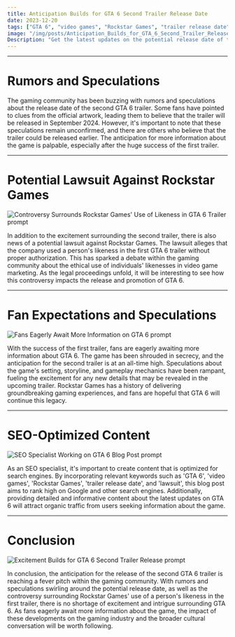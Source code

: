```yaml
---
title: Anticipation Builds for GTA 6 Second Trailer Release Date
date: 2023-12-20
tags: ["GTA 6", "video games", "Rockstar Games", "trailer release date", "lawsuit"]
image: "/img/posts/Anticipation_Builds_for_GTA_6_Second_Trailer_Release_Date/0.png"
Description: "Get the latest updates on the potential release date of the second GTA 6 trailer and the controversy surrounding Rockstar Games' use of a person's likeness in the first trailer."
---
```



---
# Rumors and Speculations

The gaming community has been buzzing with rumors and speculations about the release date of the second GTA 6 trailer. Some fans have pointed to clues from the official artwork, leading them to believe that the trailer will be released in September 2024. However, it's important to note that these speculations remain unconfirmed, and there are others who believe that the trailer could be released earlier. The anticipation for more information about the game is palpable, especially after the huge success of the first trailer.



---
# Potential Lawsuit Against Rockstar Games

![Controversy Surrounds Rockstar Games' Use of Likeness in GTA 6 Trailer prompt](/img/posts/Anticipation_Builds_for_GTA_6_Second_Trailer_Release_Date/2.png "Controversy Surrounds Rockstar Games' Use of Likeness in GTA 6 Trailer")

In addition to the excitement surrounding the second trailer, there is also news of a potential lawsuit against Rockstar Games. The lawsuit alleges that the company used a person's likeness in the first GTA 6 trailer without proper authorization. This has sparked a debate within the gaming community about the ethical use of individuals' likenesses in video game marketing. As the legal proceedings unfold, it will be interesting to see how this controversy impacts the release and promotion of GTA 6.



---
# Fan Expectations and Speculations

![Fans Eagerly Await More Information on GTA 6 prompt](/img/posts/Anticipation_Builds_for_GTA_6_Second_Trailer_Release_Date/3.png "Fans Eagerly Await More Information on GTA 6")

With the success of the first trailer, fans are eagerly awaiting more information about GTA 6. The game has been shrouded in secrecy, and the anticipation for the second trailer is at an all-time high. Speculations about the game's setting, storyline, and gameplay mechanics have been rampant, fueling the excitement for any new details that may be revealed in the upcoming trailer. Rockstar Games has a history of delivering groundbreaking gaming experiences, and fans are hopeful that GTA 6 will continue this legacy.



---
# SEO-Optimized Content

![SEO Specialist Working on GTA 6 Blog Post prompt](/img/posts/Anticipation_Builds_for_GTA_6_Second_Trailer_Release_Date/4.png "SEO Specialist Working on GTA 6 Blog Post")

As an SEO specialist, it's important to create content that is optimized for search engines. By incorporating relevant keywords such as 'GTA 6', 'video games', 'Rockstar Games', 'trailer release date', and 'lawsuit', this blog post aims to rank high on Google and other search engines. Additionally, providing detailed and informative content about the latest updates on GTA 6 will attract organic traffic from users seeking information about the game.



---
# Conclusion

![Excitement Builds for GTA 6 Second Trailer Release prompt](/img/posts/Anticipation_Builds_for_GTA_6_Second_Trailer_Release_Date/5.png "Excitement Builds for GTA 6 Second Trailer Release")

In conclusion, the anticipation for the release of the second GTA 6 trailer is reaching a fever pitch within the gaming community. With rumors and speculations swirling around the potential release date, as well as the controversy surrounding Rockstar Games' use of a person's likeness in the first trailer, there is no shortage of excitement and intrigue surrounding GTA 6. As fans eagerly await more information about the game, the impact of these developments on the gaming industry and the broader cultural conversation will be worth following.
